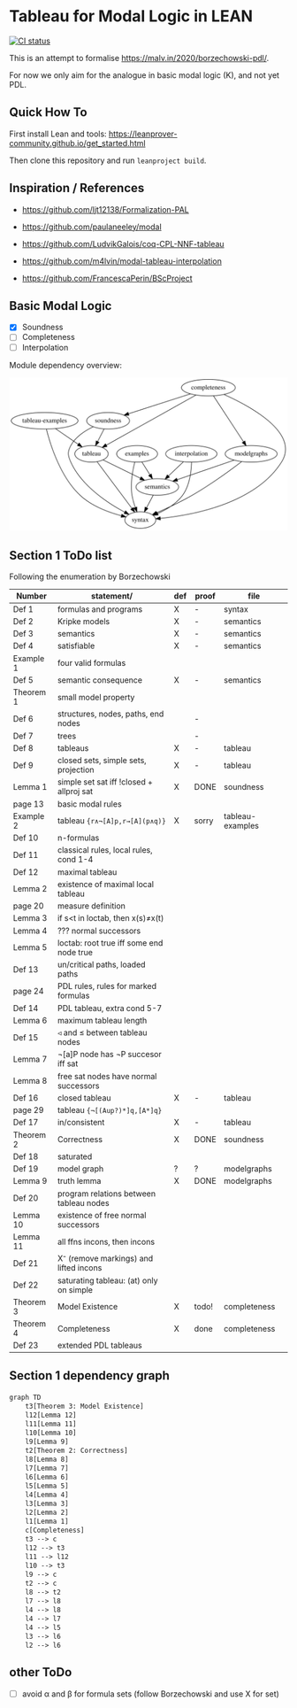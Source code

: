 # Tableau for Modal Logic in LEAN

[![CI status](https://github.com/m4lvin/tablean/actions/workflows/build.yml/badge.svg)](https://github.com/m4lvin/tablean/actions/workflows/build.yml)

This is an attempt to formalise <https://malv.in/2020/borzechowski-pdl/>.

For now we only aim for the analogue in basic modal logic (K), and not yet PDL.

## Quick How To

First install Lean and tools: <https://leanprover-community.github.io/get_started.html>

Then clone this repository and run `leanproject build`.

## Inspiration / References

- https://github.com/ljt12138/Formalization-PAL

- https://github.com/paulaneeley/modal

- https://github.com/LudvikGalois/coq-CPL-NNF-tableau

- https://github.com/m4lvin/modal-tableau-interpolation

- https://github.com/FrancescaPerin/BScProject

## Basic Modal Logic

- [x] Soundness
- [ ] Completeness
- [ ] Interpolation

Module dependency overview:

![Dependency graph](./dependencies.svg)


## Section 1 ToDo list

Following the enumeration by Borzechowski

| Number    | statement/                               | def | proof | file             |
|-----------|------------------------------------------|-----|-------|------------------|
| Def 1     | formulas and programs                    | X   | -     | syntax           |
| Def 2     | Kripke models                            | X   | -     | semantics        |
| Def 3     | semantics                                | X   | -     | semantics        |
| Def 4     | satisfiable                              | X   | -     | semantics        |
| Example 1 | four valid formulas                      |     |       |                  |
| Def 5     | semantic consequence                     | X   | -     | semantics        |
| Theorem 1 | small model property                     |     |       |                  |
| Def 6     | structures, nodes, paths, end nodes      |     | -     |                  |
| Def 7     | trees                                    |     | -     |                  |
| Def 8     | tableaus                                 | X   | -     | tableau          |
| Def 9     | closed sets, simple sets, projection     | X   | -     | tableau          |
| Lemma 1   | simple set sat iff !closed + allproj sat | X   | DONE  | soundness        |
| page 13   | basic modal rules                        |     |       |                  |
| Example 2 | tableau `{r∧¬[A]p,r→[A](p∧q)}`           | X   | sorry | tableau-examples |
| Def 10    | n-formulas                               |     |       |                  |
| Def 11    | classical rules, local rules, cond 1-4   |     |       |                  |
| Def 12    | maximal tableau                          |     |       |                  |
| Lemma 2   | existence of maximal local tableau       |     |       |                  |
| page 20   | measure definition                       |     |       |                  |
| Lemma 3   | if s<t in loctab, then x(s)≠x(t)         |     |       |                  |
| Lemma 4   | ??? normal successors                    |     |       |                  |
| Lemma 5   | loctab: root true iff some end node true |     |       |                  |
| Def 13    | un/critical paths, loaded paths          |     |       |                  |
| page 24   | PDL rules, rules for marked formulas     |     |       |                  |
| Def 14    | PDL tableau, extra cond 5-7              |     |       |                  |
| Lemma 6   | maximum tableau length                   |     |       |                  |
| Def 15    | ◃ and ≤ between tableau nodes            |     |       |                  |
| Lemma 7   | ¬[a]P node has ¬P succesor iff sat       |     |       |                  |
| Lemma 8   | free sat nodes have normal successors    |     |       |                  |
| Def 16    | closed tableau                           | X   | -     | tableau          |
| page 29   | tableau `{¬[(Aup?)*]q,[A*]q}`            |     |       |                  |
| Def 17    | in/consistent                            | X   | -     | tableau          |
| Theorem 2 | Correctness                              | X   | DONE  | soundness        |
| Def 18    | saturated                                |     |       |                  |
| Def 19    | model graph                              | ?   | ?     | modelgraphs      |
| Lemma 9   | truth lemma                              | X   | DONE  | modelgraphs      |
| Def 20    | program relations between tableau nodes  |     |       |                  |
| Lemma 10  | existence of free normal successors      |     |       |                  |
| Lemma 11  | all ffns incons, then incons             |     |       |                  |
| Def 21    | X⁻ (remove markings) and lifted incons   |     |       |                  |
| Def 22    | saturating tableau: (at) only on simple  |     |       |                  |
| Theorem 3 | Model Existence                          | X   | todo! | completeness     |
| Theorem 4 | Completeness                             | X   | done  | completeness     |
| Def 23    | extended PDL tableaus                    |     |       |                  |

## Section 1 dependency graph

```mermaid
graph TD
    t3[Theorem 3: Model Existence]
    l12[Lemma 12]
    l11[Lemma 11]
    l10[Lemma 10]
    l9[Lemma 9]
    t2[Theorem 2: Correctness]
    l8[Lemma 8]
    l7[Lemma 7]
    l6[Lemma 6]
    l5[Lemma 5]
    l4[Lemma 4]
    l3[Lemma 3]
    l2[Lemma 2]
    l1[Lemma 1]
    c[Completeness]
    t3 --> c
    l12 --> t3
    l11 --> l12
    l10 --> t3
    l9 --> c
    t2 --> c
    l8 --> t2
    l7 --> l8
    l4 --> l8
    l4 --> l7
    l4 --> l5
    l3 --> l6
    l2 --> l6
```

## other ToDo

- [ ] avoid α and β for formula sets (follow Borzechowski and use X for set)
